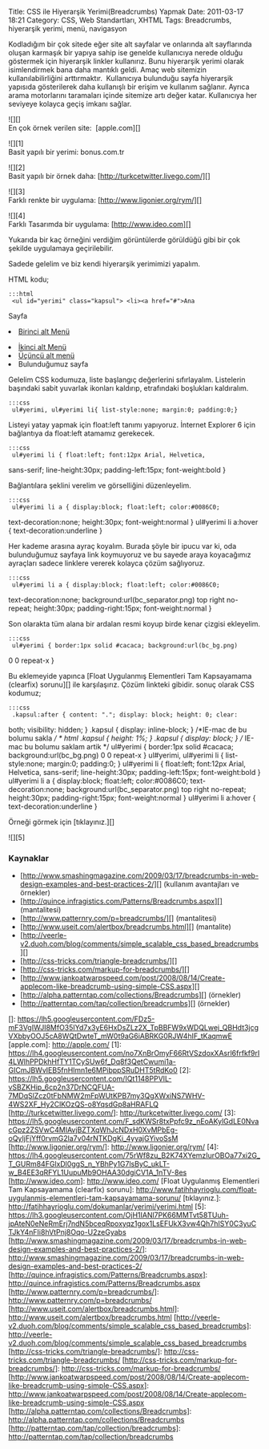 Title: CSS ile Hiyerarşik Yerimi(Breadcrumbs) Yapmak
Date: 2011-03-17 18:21
Category: CSS, Web Standartları, XHTML
Tags: Breadcrumbs, hiyerarşik yerimi, menü, navigasyon

Kodladığım bir çok sitede eğer site alt sayfalar ve onlarında alt
sayflarında oluşan karmaşık bir yapıya sahip ise genelde kullanıcıya
nerede olduğu göstermek için hiyerarşik linkler kullanırız. Bunu
hiyerarşik yerimi olarak isimlendirmek bana daha mantıklı geldi. Amaç
web sitemizin kullanılabilirliğini arttırmaktır.  Kullanıcıya bulunduğu
sayfa hiyerarşik yapısıda gösterilerek daha kullanışlı bir erişim ve
kullanım sağlanır. Ayrıca arama motorlarını taramaları içinde sitemize
artı değer katar. Kullanıcıya her seviyeye kolayca geçiş imkanı sağlar.

![][]  
En çok örnek verilen site:  [apple.com][]

![][1]  
Basit yapılı bir yerimi: bonus.com.tr

![][2]  
Basit yapılı bir örnek daha: [http://turkcetwitter.livego.com/][]

![][3]  
Farklı renkte bir uygulama: [http://www.ligonier.org/rym/][]

![][4]  
Farklı Tasarımda bir uygulama: [http://www.ideo.com][]

Yukarıda bir kaç örneğini verdiğim görüntülerde görüldüğü gibi bir çok
şekilde uygulamaya geçirilebilir.

Sadede gelelim ve biz kendi hiyerarşik yerimimizi yapalım.

HTML kodu;

	:::html
	 <ul id="yerimi" class="kapsul"> <li><a href="#">Ana
Sayfa</a></li> <li><a href="#">Birinci alt Menü</a></li>
<li><a href="#">İkinci alt Menü</a></li> <li><a
href="#">Üçüncü alt menü</a></li> <li>Bulunduğumuz sayfa</li>
</ul> 

Gelelim CSS kodumuza, liste başlangıç değerlerini sıfırlayalım.
Listelerin başındaki sabit yuvarlak ikonları kaldırıp, etrafındaki
boşlukları kaldıralım.

	:::css
	 ul#yerimi, ul#yerimi li{ list-style:none; margin:0; padding:0;}


Listeyi yatay yapmak için float:left tanımı yapıyoruz. İnternet Explorer
6 için bağlantıya da float:left atamamız gerekecek.

	:::css
	 ul#yerimi li { float:left; font:12px Arial, Helvetica,
sans-serif; line-height:30px; padding-left:15px; font-weight:bold }


Bağlantılara şeklini verelim ve görselliğini düzenleyelim.

	:::css
	 ul#yerimi li a { display:block; float:left; color:#0086C0;
text-decoration:none; height:30px; font-weight:normal } ul#yerimi li
a:hover { text-decoration:underline } 

Her kademe arasına ayraç koyalım. Burada şöyle bir ipucu var ki, oda
bulunduğumuz sayfaya link koymuyoruz ve bu sayede araya koyacağımız
ayraçları sadece linklere vererek kolayca çözüm sağlıyoruz.

	:::css
	 ul#yerimi li a { display:block; float:left; color:#0086C0;
text-decoration:none; background:url(bc_separator.png) top right
no-repeat; height:30px; padding-right:15px; font-weight:normal } 

Son olarakta tüm alana bir ardalan resmi koyup birde kenar çizgisi
ekleyelim.

	:::css
	 ul#yerimi { border:1px solid #cacaca; background:url(bc_bg.png)
0 0 repeat-x } 

Bu eklemeyide yapınca [Float Uygulanmış Elementleri Tam Kapsayamama
(clearfix) sorunu][] ile karşılaşırız. Çözüm linkteki gibidir. sonuç
olarak CSS kodumuz;  

	:::css
	 .kapsul:after { content: "."; display: block; height: 0; clear:
both; visibility: hidden; } .kapsul { display: inline-block; } /*IE-mac
de bu bolumu sakla  */ * html .kapsul { height: 1%; } .kapsul {
display: block; } /* IE-mac bu bolumu saklam artik */ ul#yerimi {
border:1px solid #cacaca; background:url(bc_bg.png) 0 0 repeat-x }
ul#yerimi, ul#yerimi li { list-style:none; margin:0; padding:0; }
ul#yerimi li { float:left; font:12px Arial, Helvetica, sans-serif;
line-height:30px; padding-left:15px; font-weight:bold } ul#yerimi li a
{ display:block; float:left; color:#0086C0; text-decoration:none;
background:url(bc_separator.png) top right no-repeat; height:30px;
padding-right:15px; font-weight:normal } ul#yerimi li a:hover {
text-decoration:underline } 

Örneği görmek için [tıklayınız.][]

![][5]

### Kaynaklar

-   [http://www.smashingmagazine.com/2009/03/17/breadcrumbs-in-web-design-examples-and-best-practices-2/][]
    (kullanım avantajları ve örnekler)
-   [http://quince.infragistics.com/Patterns/Breadcrumbs.aspx][]
    (mantalitesi)
-   [http://www.patternry.com/p=breadcrumbs/][] (mantalitesi)
-   [http://www.useit.com/alertbox/breadcrumbs.html][] (mantalite)
-   [http://veerle-v2.duoh.com/blog/comments/simple_scalable_css_based_breadcrumbs][]
-   [http://css-tricks.com/triangle-breadcrumbs/][]
-   [http://css-tricks.com/markup-for-breadcrumbs/][]
-   [http://www.jankoatwarpspeed.com/post/2008/08/14/Create-applecom-like-breadcrumb-using-simple-CSS.aspx][]
-   [http://alpha.patterntap.com/collections/Breadcrumbs][] (örnekler)
-   [http://patterntap.com/tap/collection/breadcrumbs][] (örnekler)

</p>

  []: https://lh5.googleusercontent.com/FDz5-mF3VgIWJI8MfO35IYd7x3yE6HxDsZLz2X_TpBBFW9xWDQLwej_QBHdt3jcgVXbbyOOJ5cA8WQtDwteT_mW0t9aG6iABRKG0RJW4hIF_tKaqmwE
  [apple.com]: http://apple.com/
  [1]: https://lh4.googleusercontent.com/no7XnBrOmyF66RtVSzdoxXAsrl6frfkf9rI4LWlhPPDkhHfTY1TCySUw6f_Dq8f3QetCwumi1a-GICmJBWvIEB5fnHlmn1e6MPibppSRuDHT5tRdKo0
  [2]: https://lh5.googleusercontent.com/IQt1148PPVIL-vSBZKHip_6cp2n37DrNCQFUA-7MDqSlZcz0tFbNMW2mFpWUtKPB7my3QgXWxiNS7WHV-4WS2XF_Hy2ClKOzQS-o8YqsdGp8aHRAFLQ
  [http://turkcetwitter.livego.com/]: http://turkcetwitter.livego.com/
  [3]: https://lh5.googleusercontent.com/F_sdKWSr8txPpfc9z_nEoAKylGdLE0NvacGpz2ZSVwC4MIAvjBZTXqWhJcNDxH0XvMPbEg-oQyIjFjYff0rvmG2la7v04rNTKDgKi_4yyajGYivoSsM
  [http://www.ligonier.org/rym/]: http://www.ligonier.org/rym/
  [4]: https://lh4.googleusercontent.com/75rWf8zu_B2K74XYemzIurOBOa77xi2G_T_GURm84FGlxDl0ggS_n_YBhPy1G7lsByC_ukLT-w_B4EE3qRFYL1UupuMb9OHAA30dgiCV1A_1nTV-8es
  [http://www.ideo.com]: http://www.ideo.com/
  [Float Uygulanmış Elementleri Tam Kapsayamama (clearfix) sorunu]: http://www.fatihhayrioglu.com/float-uygulanmis-elementleri-tam-kapsayamama-sorunu/
  [tıklayınız.]: http://fatihhayrioglu.com/dokumanlar/yerimi/yerimi.html
  [5]: https://lh3.googleusercontent.com/OjH1IANl7PK66MMTvt58TUuh-jpAteN0eNeRmErj7ndN5bceqRpoxyqz1gox1LsEFUkX3vw4Qh7hISY0C3yuCTJkY4nFIi8hVtPnj8Oqo-U2zeGyabs
  [http://www.smashingmagazine.com/2009/03/17/breadcrumbs-in-web-design-examples-and-best-practices-2/]:    http://www.smashingmagazine.com/2009/03/17/breadcrumbs-in-web-design-examples-and-best-practices-2/
  [http://quince.infragistics.com/Patterns/Breadcrumbs.aspx]: http://quince.infragistics.com/Patterns/Breadcrumbs.aspx
  [http://www.patternry.com/p=breadcrumbs/]: http://www.patternry.com/p=breadcrumbs/
  [http://www.useit.com/alertbox/breadcrumbs.html]: http://www.useit.com/alertbox/breadcrumbs.html
  [http://veerle-v2.duoh.com/blog/comments/simple_scalable_css_based_breadcrumbs]:    http://veerle-v2.duoh.com/blog/comments/simple_scalable_css_based_breadcrumbs
  [http://css-tricks.com/triangle-breadcrumbs/]: http://css-tricks.com/triangle-breadcrumbs/
  [http://css-tricks.com/markup-for-breadcrumbs/]: http://css-tricks.com/markup-for-breadcrumbs/
  [http://www.jankoatwarpspeed.com/post/2008/08/14/Create-applecom-like-breadcrumb-using-simple-CSS.aspx]:    http://www.jankoatwarpspeed.com/post/2008/08/14/Create-applecom-like-breadcrumb-using-simple-CSS.aspx
  [http://alpha.patterntap.com/collections/Breadcrumbs]: http://alpha.patterntap.com/collections/Breadcrumbs
  [http://patterntap.com/tap/collection/breadcrumbs]: http://patterntap.com/tap/collection/breadcrumbs
